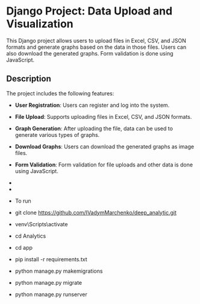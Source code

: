 # Django Project: Data Upload and Visualization

This Django project allows users to upload files in Excel, CSV, and JSON formats and generate graphs based on the data in those files. Users can also download the generated graphs. Form validation is done using JavaScript.

## Description

The project includes the following features:

- **User Registration**: Users can register and log into the system.
- **File Upload**: Supports uploading files in Excel, CSV, and JSON formats.
- **Graph Generation**: After uploading the file, data can be used to generate various types of graphs.
- **Download Graphs**: Users can download the generated graphs as image files.
- **Form Validation**: Form validation for file uploads and other data is done using JavaScript.

-
-
-   To run
- git clone https://github.com/IVadymMarchenko/deep_analytic.git
- venv\Scripts\activate
- cd Analytics
- cd app
- pip install -r requirements.txt
- python manage.py makemigrations
- python manage.py migrate
- python manage.py runserver

